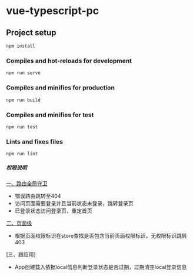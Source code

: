 # vue-typescript-pc

## Project setup
```
npm install
```

### Compiles and hot-reloads for development
```
npm run serve
```

### Compiles and minifies for production
```
npm run build
```

### Compiles and minifies for test
```
npm run test
```

### Lints and fixes files
```
npm run lint
```

##### 权限说明
[一、路由全局守卫]()
- 错误路由跳转至404
- 访问页面需要登录并且当前状态未登录，跳转登录页
- 已登录状态访问登录页，重定首页

[二、页面级]()
- 根据页面权限标识在store查找是否包含当前页面权限标识，无权限标识跳转403

[三、跟应用]
- App创建载入依据local信息判断登录状态是否过期，过期清空local登录信息
